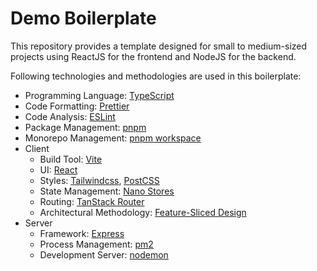 # Demo Boilerplate

This repository provides a template designed for small to medium-sized projects using ReactJS for the frontend and NodeJS for the backend.

Following technologies and methodologies are used in this boilerplate:

- Programming Language: [TypeScript](https://www.typescriptlang.org/)
- Code Formatting: [Prettier](https://prettier.io/)
- Code Analysis: [ESLint](https://eslint.org/)
- Package Management: [pnpm](https://pnpm.io/)
- Monorepo Management: [pnpm workspace](https://pnpm.io/workspaces)
- Client
  - Build Tool: [Vite](https://vitejs.dev/)
  - UI: [React](https://react.dev/)
  - Styles: [Tailwindcss](https://tailwindcss.com/), [PostCSS](https://postcss.org/)
  - State Management: [Nano Stores](https://github.com/nanostores/nanostores)
  - Routing: [TanStack Router](https://tanstack.com/router/latest)
  - Architectural Methodology: [Feature-Sliced Design](https://feature-sliced.design/)
- Server
  - Framework: [Express](https://expressjs.com/)
  - Process Management: [pm2](https://pm2.keymetrics.io/)
  - Development Server: [nodemon](https://www.npmjs.com/package/nodemon)
